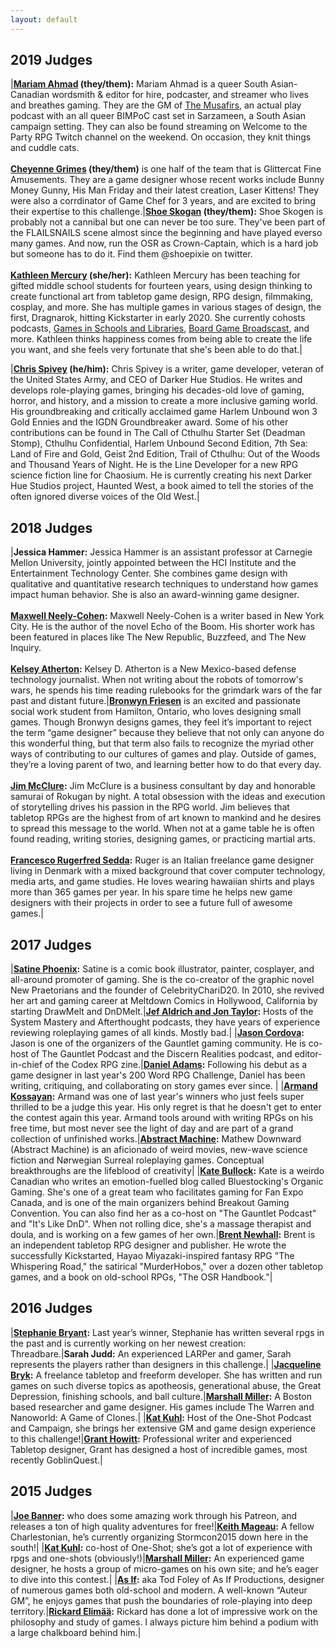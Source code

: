```yaml
---
layout: default
---
```

## 2019 Judges

|**[Mariam Ahmad](https://www.patreon.com/mariamahmad) (they/them):** Mariam Ahmad is a queer South Asian-Canadian wordsmith & editor for hire, podcaster, and streamer who lives and breathes gaming. They are the GM of [The Musafirs](http://themusafirspodcast.com/), an actual play podcast with an all queer BIMPoC cast set in Sarzameen, a South Asian campaign setting. They can also be found streaming on Welcome to the Party RPG Twitch channel on the weekend. On occasion, they knit things and cuddle cats. <br/><br/>**[Cheyenne Grimes](https://playglittercats.blogspot.com/) (they/them)** is one half of the team that is Glittercat Fine Amusements. They are a game designer whose recent works include Bunny Money Gunny, His Man Friday and their latest creation, Laser Kittens! They were also a corrdinator of Game Chef for 3 years, and are excited to bring their expertise to this challenge.|**[Shoe Skogan](http://www.tatterhood.net/) (they/them):** Shoe Skogen is probably not a cannibal but one can never be too sure. They've been part of the FLAILSNAILS scene almost since the beginning and have played everso many games. And now, run the OSR as Crown-Captain, which is a hard job but someone has to do it. Find them @shoepixie on twitter.<br/><br/>**[Kathleen Mercury](https://www.kathleenmercury.com/) (she/her):** Kathleen Mercury has been teaching for gifted middle school students for fourteen years, using design thinking to create functional art from tabletop game design, RPG design, filmmaking, cosplay, and more. She has multiple games in various stages of design, the first, Dragnarok, hitting Kickstarter in early 2020. She currently cohosts podcasts, [Games in Schools and Libraries](http://www.inversegenius.com/gsl), [Board Game Broadscast](http://onboardgames.libsyn.com/), and more. Kathleen thinks happiness comes from being able to create the life you want, and she feels very fortunate that she's been able to do that.|

|**[Chris Spivey](http://www.darkerhuestudios.com/) (he/him):** Chris Spivey is a writer, game developer, veteran of the United States Army, and CEO of Darker Hue Studios. He writes and develops role-playing games, bringing his decades-old love of gaming, horror, and history, and a mission to create a more inclusive gaming world. His groundbreaking and critically acclaimed game Harlem Unbound won 3 Gold Ennies and the IGDN Groundbreaker award. Some of his other contributions can be found in The Call of Cthulhu Starter Set (Deadman Stomp), Cthulhu Confidential, Harlem Unbound Second Edition, 7th Sea: Land of Fire and Gold, Geist 2nd Edition, Trail of Cthulhu: Out of the Woods and Thousand Years of Night. He is the Line Developer for a new RPG science fiction line for Chaosium. He is currently creating his next Darker Hue Studios project, Haunted West, a book aimed to tell the stories of the often ignored diverse voices of the Old West.|

## 2018 Judges

|**Jessica Hammer:** Jessica Hammer is an assistant professor at Carnegie Mellon University, jointly appointed between the HCI Institute and the Entertainment Technology Center. She combines game design with qualitative and quantitative research techniques to understand how games impact human behavior. She is also an award-winning game designer.<br /><br />**[Maxwell Neely-Cohen](https://www.maxwellneelycohen.com/):** Maxwell Neely-Cohen is a writer based in New York City. He is the author of the novel Echo of the Boom. His shorter work has been featured in places like The New Republic, Buzzfeed, and The New Inquiry.<br /><br />**[Kelsey Atherton](https://www.popsci.com/popsci-authors/kelsey-d-atherton):** Kelsey D. Atherton is a New Mexico-based defense technology journalist. When not writing about the robots of tomorrow's wars, he spends his time reading rulebooks for the grimdark wars of the far past and distant future.|**[Bronwyn Friesen](https://www.facebook.com/TildeSee)** is an excited and passionate social work student from Hamilton, Ontario, who loves designing small games. Though Bronwyn designs games, they feel it’s important to reject the term “game designer” because they believe that not only can anyone do this wonderful thing, but that term also fails to recognize the myriad other ways of contributing to our cultures of games and play. Outside of games, they’re a loving parent of two, and learning better how to do that every day.<br /><br />**[Jim McClure](http://oneshotpodcast.com/author/jimmcclure/):** Jim McClure is a business consultant by day and honorable samurai of Rokugan by night. A total obsession with the ideas and execution of storytelling drives his passion in the RPG world. Jim believes that tabletop RPGs are the highest from of art known to mankind and he desires to spread this message to the world. When not at a game table he is often found reading, writing stories, designing games, or practicing martial arts.<br /><br />**[Francesco Rugerfred Sedda](http://www.rugerfred.com/):** Ruger is an Italian freelance game designer living in Denmark with a mixed background that cover computer technology, media arts, and game studies. He loves wearing hawaiian shirts and plays more than 365 games per year. In his spare time he helps new game designers with their projects in order to see a future full of awesome games.|


## 2017 Judges

|**[Satine Phoenix](http://satinephoenix.net/):** Satine is a comic book illustrator, painter, cosplayer, and all-around promoter of gaming. She is the co-creator of the graphic novel New Praetorians and the founder of CelebrityChariD20. In 2010, she revived her art and gaming career at Meltdown Comics in Hollywood, California by starting DrawMelt and DnDMelt.|**[Jef Aldrich and Jon Taylor](https://systemmasterypodcast.com/):** Hosts of the System Mastery and Afterthought podcasts, they have years of experience reviewing roleplaying games of all kinds.  Mostly bad.|
|**[Jason Cordova](http://www.gauntlet-rpg.com/):** Jason is one of the organizers of the Gauntlet gaming community. He is co-host of The Gauntlet Podcast and the Discern Realities podcast, and editor-in-chief of the Codex RPG zine.|**[Daniel Adams](https://www.patreon.com/SwallowsSong):** Following his debut as a game designer in last year's 200 Word RPG Challenge, Daniel has been writing, critiquing, and collaborating on story games ever since. |
|**[Armand Kossayan](https://theyoungandthebrave.wordpress.com/):** Armand was one of last year's winners who just feels super thrilled to be a judge this year. His only regret is that he doesn't get to enter the contest again this year. Armand tools around with writing RPGs on his free time, but most never see the light of day and are part of a grand collection of unfinished works.|**[Abstract Machine](https://abstract-machine.com/):** Mathew Downward (Abstract Machine) is an aficionado of weird movies, new-wave science fiction and Nørwegian Surreal roleplaying games. Conceptual breakthroughs are the lifeblood of creativity|
|**[Kate Bullock](http://www.bluestockings.ca/):** Kate is a weirdo Canadian who writes an emotion-fuelled blog called Bluestocking's Organic Gaming. She's one of a great team who facilitates gaming for Fan Expo Canada, and is one of the main organizers behind Breakout Gaming Convention. You can also find her as a co-host on "The Gauntlet Podcast" and "It's Like DnD". When not rolling dice, she's a massage therapist and doula, and is working on a few games of her own.|**[Brent Newhall](http://brentnewhall.com/):** Brent is an independent tabletop RPG designer and publisher. He wrote the successfully Kickstarted, Hayao Miyazaki-inspired fantasy RPG "The Whispering Road," the satirical "MurderHobos," over a dozen other tabletop games, and a book on old-school RPGs, "The OSR Handbook."|


## 2016 Judges

|**[Stephanie Bryant](http://www.mortaine.com/blog/):** Last year’s winner, Stephanie has written several rpgs in the past and is currently working on her newest creation: Threadbare.|**Sarah Judd:** An experienced LARPer and gamer, Sarah represents the players rather than designers in this challenge.|
|**[Jacqueline Bryk](http://tacticalnymphomania.tumblr.com/):** A freelance tabletop and freeform developer. She has written and run games on such diverse topics as apotheosis, generational abuse, the Great Depression, finishing schools, and ball culture.|**[Marshall Miller](http://www.finemessgames.com/):** A Boston based researcher and game designer. His games include The Warren and Nanoworld: A Game of Clones.|
|**[Kat Kuhl](https://twitter.com/wolvesarekuhl):** Host of the One-Shot Podcast and Campaign, she brings her extensive GM and game design experience to this challenge!|**[Grant Howitt](http://lookrobot.co.uk/games/):** Professional writer and experienced Tabletop designer, Grant has designed a host of incredible games, most recently GoblinQuest.|

## 2015 Judges

|**[Joe Banner](http://joebanner.co.uk/):** who does some amazing work through his Patreon, and releases a ton of high quality adventures for free!|**[Keith Mageau](https://rollingboxcars.com/):** A fellow Charlestonian, he’s currently organizing Stormcon2015 down here in the south!|
|**[Kat Kuhl](http://oneshotpodcast.com/):** co-host of One-Shot; she’s got a lot of experience with rpgs and one-shots (obviously!)|**[Marshall Miller](http://www.finemessgames.com/):** An experienced game designer, he hosts a group of micro-games on his own site; and he’s eager to dive into this contest.|
|**[As If](http://www.asifproductions.com/):** aka Tod Foley of As If Productions, designer of numerous games both old-school and modern. A well-known “Auteur GM”, he enjoys games that push the boundaries of role-playing into deep territory.|**[Rickard Elimää](https://plus.google.com/u/0/116235159947041206206):** Rickard has done a lot of impressive work on the philosophy and study of games. I always picture him behind a podium with a large chalkboard behind him.|
